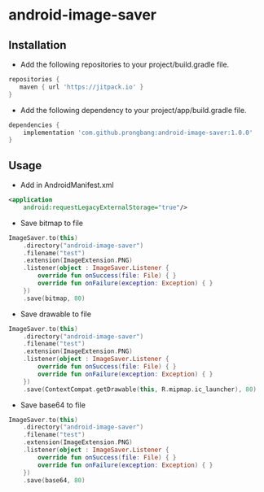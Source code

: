 # android-image-saver

## Installation

- Add the following repositories to your project/build.gradle file.

```groovy
repositories {
   maven { url 'https://jitpack.io' }
}
```

- Add the following dependency to your project/app/build.gradle file.

```groovy
dependencies {
    implementation 'com.github.prongbang:android-image-saver:1.0.0'
}
```

## Usage

- Add in AndroidManifest.xml

```xml
<application
    android:requestLegacyExternalStorage="true"/>
```

- Save bitmap to file

```kotlin
ImageSaver.to(this)
    .directory("android-image-saver")
    .filename("test")
    .extension(ImageExtension.PNG)
    .listener(object : ImageSaver.Listener {
        override fun onSuccess(file: File) { }
        override fun onFailure(exception: Exception) { }
    })
    .save(bitmap, 80)
```

- Save drawable to file

```kotlin
ImageSaver.to(this)
    .directory("android-image-saver")
    .filename("test")
    .extension(ImageExtension.PNG)
    .listener(object : ImageSaver.Listener {
        override fun onSuccess(file: File) { }
        override fun onFailure(exception: Exception) { }
    })
    .save(ContextCompat.getDrawable(this, R.mipmap.ic_launcher), 80)
```

- Save base64 to file

```kotlin
ImageSaver.to(this)
    .directory("android-image-saver")
    .filename("test")
    .extension(ImageExtension.PNG)
    .listener(object : ImageSaver.Listener {
        override fun onSuccess(file: File) { }
        override fun onFailure(exception: Exception) { }
    })
    .save(base64, 80)
```